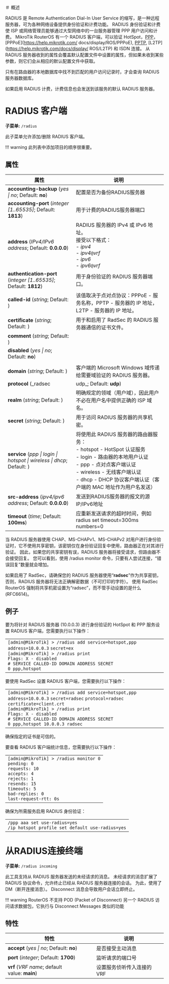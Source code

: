 ＃ 概述

RADIUS 是 Remote Authentication Dial-In User Service 的缩写，是一种远程服务器，可为各种网络设备提供身份验证和计费功能。 RADIUS 身份验证和计费使 ISP 或网络管理员能够通过大型网络中的一台服务器管理 PPP 用户访问和计费。 MikroTik RouterOS 有一个 RADIUS 客户端，可以验证 HotSpot，[PPP](https://help.mikrotik.com/docs/display/ROS/PPP)，[PPPoE](https://help.mikrotik.com/ docs/display/ROS/PPPoE), [PPTP](https://help.mikrotik.com/docs/display/ROS/PPTP), [L2TP](https://help.mikrotik.com/docs/display/ ROS/L2TP) 和 ISDN 连接。 从 RADIUS 服务器收到的属性会覆盖默认配置文件中设置的属性，但如果未收到某些参数，则它们会从相应的默认配置文件中获取。

只有在路由器的本地数据库中找不到匹配的用户访问记录时，才会查询 RADIUS 服务器数据库。

如果启用 RADIUS 计费，计费信息也会发送到该服务的默认 RADIUS 服务器。

# RADIUS 客户端

 **子菜单:** `/radius`


此子菜单允许添加/删除 RADIUS 客户端。

!!! warning 此列表中添加项目的顺序很重要。

## 属性

| 属性                                                                                                                                                                                                                                                                                                                          | 说明                                                                                                                                                                                                                                      |
| ----------------------------------------------------------------------------------------------------------------------------------------------------------------------------------------------------------------------------------------------------------------------------------------------------------------------------- | ----------------------------------------------------------------------------------------------------------------------------------------------------------------------------------------------------------------------------------------- |
| **accounting-backup** (_yes                                     \| no_; Default: **no**)                                                                                                                                                                                                                                      | 配置是否为备份RADIUS服务器                                                                                                                                                                                                                |
| **accounting-port** (_integer [1..65535]_; Default: **1813**)                                                                                                                                                                                                                                                                 | 用于计费的RADIUS服务器端口                                                                                                                                                                                                                |
| **address** (_IPv4/IPv6 address_; Default: **0.0.0.0**)                                                                                                                                                                                                                                                                       | RADIUS 服务器的 IPv4 或 IPv6 地址。<br>接受以下格式：<br>\- _ipv4_  <br>\- _ipv4_`@`_vrf_  <br>\- _ipv6_  <br>\- _ipv6_`@`_vrf_                                                                                                           |
| **authentication-port** (_integer [1..65535]_; Default: **1812**)                                                                                                                                                                                                                                                             | 用于身份验证的 RADIUS 服务器端口。                                                                                                                                                                                                        |
| **called-id** (_string_; Default: )                                                                                                                                                                                                                                                                                           | 该值取决于点对点协议：PPPoE - 服务名称，PPTP - 服务器的 IP 地址，L2TP - 服务器的 IP 地址。                                                                                                                                                |
| **certificate** (_string_; Default: )                                                                                                                                                                                                                                                                                         | 用于和启用了 RadSec 的 RADIUS 服务器通信的证书文件。                                                                                                                                                                                      |
| **comment** (_string_; Default: )                                                                                                                                                                                                                                                                                             |                                                                                                                                                                                                                                           |
| **disabled** (_yes                                                                        \| no_; Default: **no**)                                                                                                                                                                                                            |
|                                                                                                                                                                                                                                                                                                                               |
| **domain** (_string_; Default: )                                                                                                                                                                                                                                                                                              | 客户端的 Microsoft Windows 域传递给需要域验证的 RADIUS 服务器。                                                                                                                                                                           |
| **protocol** (_radsec                                                                                                                                                                                                                                                                                                         | udp_; Default: **udp**)                                                                                                                                                                                                                   | 指定与 RADIUS 服务器通信时使用的协议。 |
| **realm** (_string_; Default: )                                                                                                                                                                                                                                                                                               | 明确规定的领域（用户域），因此用户不必在用户名中提供正确的 ISP 域名。                                                                                                                                                                     |
| **secret** (_string_; Default: )                                                                                                                                                                                                                                                                                              | 用于访问 RADIUS 服务器的共享机密。                                                                                                                                                                                                        |
| **service** (_ppp                                                                                                  \| login \| hotspot                                                                                                                         \| wireless                               \| dhcp_; Default: ) | 将使用此 RADIUS 服务器的路由器服务：<br> - hotspot - HotSpot 认证服务<br> - login - 路由器的本地用户认证<br> - ppp - 点对点客户端认证<br> - wireless - 无线客户端认证<br> - dhcp - DHCP 协议客户端认证（客户端的 MAC 地址作为用户名发送） |
| **src-address** (_ipv4/ipv6 address_; Default: **0.0.0.0**)                                                                                                                                                                                                                                                                   | 发送到RADIUS服务器的报文的源IP/IPv6地址                                                                                                                                                                                                   |
| **timeout** (_time_; Default: **100ms**)                                                                                                                                                                                                                                                                                      | 应重新发送请求的超时时间，例如 radius set timeout=300ms numbers=0                                                                                                                                                                         |

当 RADIUS 服务器使用 CHAP、MS-CHAPv1、MS-CHAPv2 对用户进行身份验证时，它不使用共享密钥，该密钥仅在身份验证回复中使用，路由器正在对其进行验证。 因此，如果您的共享密钥有误，RADIUS 服务器将接受请求，但路由器不会接受回复。 您可以看到，使用 /radius monitor 命令，只要有人尝试连接，“错误回复”数量就会增加。

如果启用了 RadSec，请确保您的 RADIUS 服务器使用“**radsec**”作为共享密钥，否则，RADIUS 服务器将无法正确解密数据（不可打印的字符）。 使用 RadSec RouterOS 强制将共享机密设置为“radsec”，而不管手动设置的是什么 (RFC6614)。

## 例子

要为将针对 RADIUS 服务器 (10.0.0.3) 进行身份验证的 HotSpot 和 PPP 服务设置 RADIUS 客户端，您需要执行以下操作：

<table border="0" cellpadding="0" cellspacing="0"><tbody><tr><td class="code"><div class="container" title="Hint: double-click to select code"><div class="line number1 index0 alt2" data-bidi-marker="true"><code class="ros plain">[admin@MikroTik] &gt; </code><code class="ros constants">/radius </code><code class="ros functions">add </code><code class="ros value">service</code><code class="ros plain">=hotspot,ppp</code> <code class="ros value">address</code><code class="ros plain">=10.0.0.3</code> <code class="ros value">secret</code><code class="ros plain">=ex</code></div><div class="line number2 index1 alt1" data-bidi-marker="true"><code class="ros plain">[admin@MikroTik] &gt; </code><code class="ros constants">/radius </code><code class="ros plain">print</code></div><div class="line number3 index2 alt2" data-bidi-marker="true"><code class="ros plain">Flags</code><code class="ros constants">: X - disab</code><code class="ros plain">led</code></div><div class="line number4 index3 alt1" data-bidi-marker="true"><code class="ros comments"># SERVICE CALLED-ID DOMAIN ADDRESS SECRET</code></div><div class="line number5 index4 alt2" data-bidi-marker="true"><code class="ros plain">0 ppp,hotspot</code></div></div></td></tr></tbody></table>

要使用 RadSec 设置 RADIUS 客户端，您需要执行以下操作：

<table border="0" cellpadding="0" cellspacing="0"><tbody><tr><td class="code"><div class="container" title="Hint: double-click to select code"><div class="line number1 index0 alt2" data-bidi-marker="true"><code class="ros plain">[admin@MikroTik] &gt; </code><code class="ros constants">/radius </code><code class="ros functions">add </code><code class="ros value">service</code><code class="ros plain">=hotspot,ppp</code> <code class="ros value">address</code><code class="ros plain">=10.0.0.3</code> <code class="ros value">secret</code><code class="ros plain">=radsec</code> <code class="ros value">protocol</code><code class="ros plain">=radsec</code> <code class="ros value">certificate</code><code class="ros plain">=client.crt</code></div><div class="line number2 index1 alt1" data-bidi-marker="true"><code class="ros plain">[admin@MikroTik] &gt; </code><code class="ros constants">/radius </code><code class="ros plain">print</code></div><div class="line number3 index2 alt2" data-bidi-marker="true"><code class="ros plain">Flags</code><code class="ros constants">: X - disab</code><code class="ros plain">led</code></div><div class="line number4 index3 alt1" data-bidi-marker="true"><code class="ros comments"># SERVICE CALLED-ID DOMAIN ADDRESS SECRET</code></div><div class="line number5 index4 alt2" data-bidi-marker="true"><code class="ros plain">0 ppp,hotspot 10.0.0.3 radsec</code></div></div></td></tr></tbody></table>

确保指定的证书是可信的。

要查看 RADIUS 客户端统计信息，您需要执行以下操作：

<table border="0" cellpadding="0" cellspacing="0"><tbody><tr><td class="code"><div class="container" title="Hint: double-click to select code"><div class="line number1 index0 alt2" data-bidi-marker="true"><code class="ros plain">[admin@MikroTik] &gt; </code><code class="ros constants">/radius </code><code class="ros functions">monitor </code><code class="ros plain">0</code></div><div class="line number2 index1 alt1" data-bidi-marker="true"><code class="ros plain">pending</code><code class="ros constants">: 0</code></div><div class="line number3 index2 alt2" data-bidi-marker="true"><code class="ros plain">requests</code><code class="ros constants">: 10</code></div><div class="line number4 index3 alt1" data-bidi-marker="true"><code class="ros plain">accepts</code><code class="ros constants">: 4</code></div><div class="line number5 index4 alt2" data-bidi-marker="true"><code class="ros plain">rejects</code><code class="ros constants">: 1</code></div><div class="line number6 index5 alt1" data-bidi-marker="true"><code class="ros plain">resends</code><code class="ros constants">: 15</code></div><div class="line number7 index6 alt2" data-bidi-marker="true"><code class="ros plain">timeouts</code><code class="ros constants">: 5</code></div><div class="line number8 index7 alt1" data-bidi-marker="true"><code class="ros plain">bad-replies</code><code class="ros constants">: 0</code></div><div class="line number9 index8 alt2" data-bidi-marker="true"><code class="ros plain">last-request-rtt</code><code class="ros constants">: 0s</code></div></div></td></tr></tbody></table>

确保为所需服务启用 RADIUS 身份验证：

<table border="0" cellpadding="0" cellspacing="0"><tbody><tr><td class="code"><div class="container" title="Hint: double-click to select code"><div class="line number1 index0 alt2" data-bidi-marker="true"><code class="ros constants">/ppp aaa </code><code class="ros functions">set </code><code class="ros value">use-radius</code><code class="ros plain">=yes</code></div><div class="line number2 index1 alt1" data-bidi-marker="true"><code class="ros constants">/ip hotspot pro</code><code class="ros plain">file </code><code class="ros functions">set </code><code class="ros plain">default </code><code class="ros value">use-radius</code><code class="ros plain">=yes</code></div></div></td></tr></tbody></table>

# 从RADIUS连接终端


**子菜单:** `/radius incoming`


此工具支持从 RADIUS 服务器发送的未经请求的消息。 未经请求的消息扩展了 RADIUS 协议命令，允许终止已经从 RADIUS 服务器连接的会话。 为此，使用了 DM（断开连接消息）。 Disconnect 消息会导致用户会话立即终止。

!!! warning RouterOS 不支持 POD (Packet of Disconnect) 另一个 RADIUS 访问请求数据包，它执行与 Disconnect Messages 类似的功能

## 特性

| 特性                                                             | 说明                       |
| ---------------------------------------------------------------- | -------------------------- |
| **accept** (_yes                        \| no_; Default: **no**) | 是否接受主动消息           |
| **port** (_integer_; Default: **1700**)                          | 监听请求的端口号           |
| **vrf** (_VRF name_; default value: **main**)                    | 设置服务侦听传入连接的 VRF |
